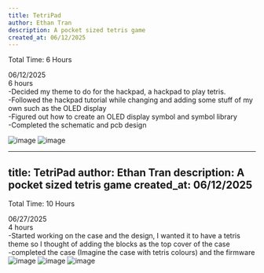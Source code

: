 ```yaml
---
title: TetriPad
author: Ethan Tran
description: A pocket sized tetris game
created_at: 06/12/2025
---
```


Total Time: 6 Hours

06/12/2025<br/>
6 hours<br/>
-Decided my theme to do for the hackpad, a hackpad to play tetris.<br/>
-Followed the hackpad tutorial while changing and adding some stuff of my own such as the OLED display<br/>
-Figured out how to create an OLED display symbol and symbol library<br/>
-Completed the schematic and pcb design<br/>


![image](https://github.com/user-attachments/assets/f5a551ed-42e2-4dfa-808c-06fb309a74c2)
![image](https://github.com/user-attachments/assets/fcecf674-0fcf-4547-86d9-4f4840f6b4c2)


---
title: TetriPad
author: Ethan Tran
description: A pocket sized tetris game
created_at: 06/12/2025
---

Total Time: 10 Hours

06/27/2025<br/>
4 hours<br/>
-Started working on the case and the design, I wanted it to have a tetris theme so I thought of adding the blocks as the top cover of the case<br/>
-completed the case (Imagine the case with tetris colours) and the firmware<br/>
![image](https://github.com/user-attachments/assets/aab217ec-0c96-42d0-bef4-2ee484b1441d)
![image](https://github.com/user-attachments/assets/b8e29859-aa2e-4c83-b832-615a15227205)
![image](https://github.com/user-attachments/assets/92f700b7-4afa-43fe-97be-c565f1304cd9)

